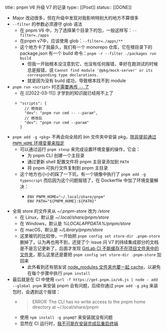 title:: pnpm V6 升级 V7 的记录
type:: [[Post]]
status:: [[DONE]]

- Major 改动很多，但在升级中发现对我影响特别大的地方不算很多
- `--filter` 的参数必须遵守 glob 语法
	- 在 pnpm V6 中，为了选择某个目录下的包，一般这样写：`--filter=./apps`
	- 在pnpm v7中，应该使用 glob：`--filter=./apps/**`
	- 这个地方卡了我最久，我们有一个 monorepo 仓库，它在根目录下的 package.json 有一个 build 命令：`pnpm -r --filter ./packages run build`
		- 但我一开始根本没注意到它，也没有任何报错，幸好在跑测试的时候总是报错，说 `Cannot find module '@pkg/mock-server' or its corresponding type declarations.`
		- 就是因为没有 build 成功，导致根本找不到 module
- `pnpm run <script>` 时[不需要再传 `--` 了](https://github.com/pnpm/pnpm/pull/4290)
	- 在 [[2022-03-11]] 才学到的知识就已经用不上了
	- ```
	  "scripts": {
	    // 修改前
	    "dev": "pnpm run cmd -- --param",
	    // 修改后
	    "dev": "pnpm run cmd --param"
	  }
	  ```
- `pnpm add -g <pkg>` 不再会向全局的 _bin_ 文件夹中安装 pkg，[除非提前通过 `PNPM_HOME` 环境变量来指定](https://github.com/pnpm/pnpm/issues/4658#issuecomment-1119079637)
	- 可以通过运行 `pnpm steup` 来完成设置环境变量的操作，它会：
		- 为 pnpm CLI 创建一个主目录
		- 通过更新 shell 配置文件将 pnpm 主目录添加到 `PATH`
		- 将 pnpm 可执行文件复制到 pnpm 主目录
	- 这个地方也小小的踩了一下坑，有一个镜像中执行了 `pnpm add -g typescript` 而后因为这个问题报错了，在 Dockerfile 中加了环境变量解决：
		- ```
		  ENV PNPM_HOME="~/.local/share/pnpm"
		  ENV PATH="${PNPM_HOME}:${PATH}"
		  ```
- 全局 store 的文件夹从 *~/.pnpm-store* 改为 *<pnpm home directory>/store*
	- 在 Linux，默认是 *~/.local/share/pnpm/store*
	- 在 Windows，默认是 *%LOCALAPPDATA%/pnpm/store*
	- 在 macOS，默认是 *~/Library/pnpm/store*
	- 这里被坑的比较惨，一开始把 `pnpm config set store-dir .pnpm-store` 删掉了，认为再也用不到，还提了个 issue 问 V7 的持续集成部分的文档是不是忘记更新了，后面才发现 [GitLab CI 不能缓存不在项目文件夹中的文件夹](https://stackoverflow.com/questions/53953122/gitlab-ci-cache-no-matching-files)，那么这里还是要把 `pnpm config set store-dir .pnpm-store` 加回来
		- 此外看到还有朋友说 [node_modules 文件夹也要一起 cache](https://github.com/pnpm/pnpm/issues/1174#issuecomment-1028199705)，以避免在每个步骤中执行 `pnpm install`
- 最后就是在 CI 中使用 `curl -f https://get.pnpm.io/v6.js | node - add --global pnpm` 来安装 pnpm 会有问题，后续你通过 `pnpm add -g pkg` 来装包时，会遇到这个报错：
	- > ERROR  The CLI has no write access to the pnpm home directory at ~/.local/share/pnpm
	- 使用 `npm install -g pnpm@7` 来安装就没有问题
	- 显然在 CI 运行时，[我不可能在安装完成后重启终端](https://github.com/pnpm/pnpm/issues/3319#issuecomment-974883195)